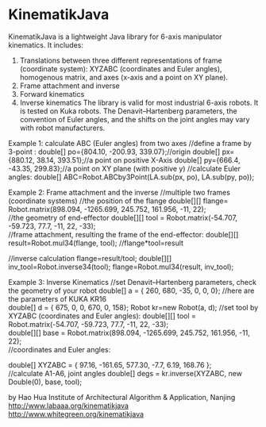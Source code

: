 # KinematikJava
KinematikJava is a lightweight Java library for 6-axis manipulator kinematics. It includes:
1. Translations between three different representations of frame (coordinate system): XYZABC (coordinates and Euler angles), homogenous matrix, and axes (x-axis and a point on XY plane).
2. Frame attachment and inverse
3. Forward kinematics
4. Inverse kinematics
The library is valid for most industrial 6-axis robots. It is tested on Kuka robots. The Denavit–Hartenberg parameters, the convention of Euler angles, and the shifts on the joint angles may vary with robot manufacturers. 

Example 1: calculate ABC (Euler angles) from two axes
//define a frame by 3-point :
double[] po={804.10, -200.93, 339.07};//origin
double[] px={880.12, 38.14,   393.51};//a point on positive X-Axis
double[] py={666.4,  -43.35,   299.83};//a point on XY plane (with positive y)
//calculate Euler angles:
double[] ABC=Robot.ABCby3Point(LA.sub(px, po), LA.sub(py, po)); 


Example 2: Frame attachment and the inverse
//multiple two frames (coordinate systems)
//the position of the flange
double[][] flange= Robot.matrix(898.094, -1265.699, 245.752, 161.956, -11, 22);  
//the geometry of end-effector
double[][] tool = Robot.matrix(-54.707, -59.723, 77.7, -11, 22, -33);  
//frame attachment, resulting the frame of the end-effector:
double[][] result=Robot.mul34(flange, tool);  //flange*tool=result

//inverse calculation      flange=result/tool;
double[][] inv_tool=Robot.inverse34(tool);
flange=Robot.mul34(result, inv_tool);

Example 3: Inverse Kinematics
//set Denavit–Hartenberg parameters, check the geometry of your robot
double[] a = { 260, 680, -35, 0, 0, 0};  //here are the parameters of KUKA KR16  
double[] d = { 675, 0, 0, 670, 0, 158}; 
Robot kr=new Robot(a, d);
//set tool by XYZABC (coordinates and Euler angles):
double[][] tool = Robot.matrix(-54.707, -59.723, 77.7, -11, 22, -33);  
double[][] base = Robot.matrix(898.094, -1265.699, 245.752, 161.956, -11, 22);  
//coordinates and Euler angles:

double[] XYZABC = { 97.16, -161.65, 577.30, -7.7, 6.19, 168.76 };     
//calculate A1-A6, joint angles
double[] degs = kr.inverse(XYZABC, new Double(0), base, tool);    



by Hao Hua
Institute of Architectural Algorithm & Application, Nanjing
http://www.labaaa.org/kinematikjava
http://www.whitegreen.org/kinematikjava


